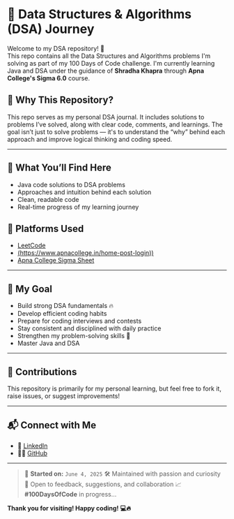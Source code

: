 # 🧠 Data Structures & Algorithms (DSA) Journey

Welcome to my DSA repository! 🚀  
This repo contains all the Data Structures and Algorithms problems I'm solving as part of my 100 Days of Code challenge. I'm currently learning Java and DSA under the guidance of **Shradha Khapra** through **Apna College's Sigma 6.0** course.


## 🚀 Why This Repository?

This repo serves as my personal DSA journal. It includes solutions to problems I’ve solved, along with clear code, comments, and learnings. The goal isn’t just to solve problems — it's to understand the “why” behind each approach and improve logical thinking and coding speed.

---

## 🧩 What You’ll Find Here

- Java code solutions to DSA problems  
- Approaches and intuition behind each solution  
- Clean, readable code 
- Real-time progress of my learning journey

## 📌 Platforms Used

- [LeetCode](https://leetcode.com/)
- [(https://www.apnacollege.in/home-post-login))](https://www.apnacollege.in/home-post-login)
- [Apna College Sigma Sheet](https://docs.google.com/spreadsheets/d/1sF1L0qOqP-q0m-8MgdHSPmyOU2eHCH4j/edit?usp=sharing)

---

## 🚀 My Goal

- Build strong DSA fundamentals 🔥 
- Develop efficient coding habits  
- Prepare for coding interviews and contests  
- Stay consistent and disciplined with daily practice  
- Strengthen my problem-solving skills 💪    
- Master Java and DSA  

---

## 🤝 Contributions

This repository is primarily for my personal learning, but feel free to fork it, raise issues, or suggest improvements!

---

## 📬 Connect with Me

- 💼 [LinkedIn](https://www.linkedin.com/in/lavanya-chaudhari-377580323?utm_source=share&utm_campaign=share_via&utm_content=profile&utm_medium=android_app)
- 🧑‍💻 [GitHub](https://github.com/LavanyaC04)

---

> 📅 **Started on:** `June 4, 2025`
> 🛠️ Maintained with passion and curiosity  
> 💬 Open to feedback, suggestions, and collaboration
> 📈 **#100DaysOfCode** in progress...

**Thank you for visiting! Happy coding! 💻🔥**
